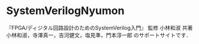 # SystemVerilogNyumon

『FPGA/ディジタル回路設計のためのSystemVerilog入門』
監修 小林和淑
共著 小林和淑，寺澤真一，吉河健文，塩見準，門本淳一郎
のサポートサイトです．

